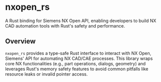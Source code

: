 # nxopen\_rs

A Rust binding for Siemens NX Open API, enabling developers to build NX CAD automation tools with Rust's safety and performance.

## Overview

`nxopen_rs` provides a type-safe Rust interface to interact with NX Open, Siemens' API for automating NX CAD/CAE processes. This library wraps core NX functionalities (e.g., part operations, dialogs, geometry) and leverages Rust's memory safety features to avoid common pitfalls like resource leaks or invalid pointer access.
